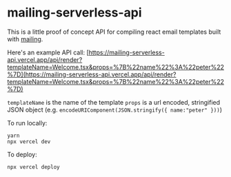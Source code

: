 # mailing-serverless-api

This is a little proof of concept API for compiling react email templates built with [mailing](https://github.com/successor-software/mailing).

Here's an example API call:
[https://mailing-serverless-api.vercel.app/api/render?templateName=Welcome.tsx&props=%7B%22name%22%3A%22peter%22%7D](https://mailing-serverless-api.vercel.app/api/render?templateName=Welcome.tsx&props=%7B%22name%22%3A%22peter%22%7D)

`templateName` is the name of the template
`props` is a url encoded, stringified JSON object (e.g. `encodeURIComponent(JSON.stringify({ name:"peter" }))`)


To run locally:

```
yarn
npx vercel dev
```

To deploy:
```
npx vercel deploy
```
